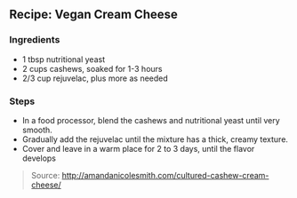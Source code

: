 ## Recipe: Vegan Cream Cheese


### Ingredients
 - 1 tbsp nutritional yeast
 - 2 cups cashews, soaked for 1-3 hours
 - 2/3 cup rejuvelac, plus more as needed

### Steps
 - In a food processor, blend the cashews and nutritional yeast until very smooth.
 - Gradually add the rejuvelac until the mixture has a thick, creamy texture.
 - Cover and leave in a warm place for 2 to 3 days, until the flavor develops

> Source: http://amandanicolesmith.com/cultured-cashew-cream-cheese/
